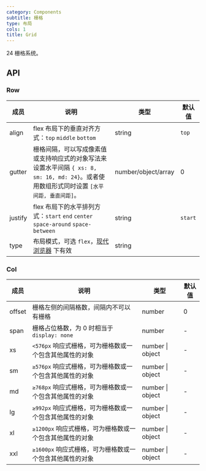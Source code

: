 ```yaml
---
category: Components
subtitle: 栅格
type: 布局
cols: 1
title: Grid
---
```


24 栅格系统。

## API
### Row

| 成员 | 说明 | 类型 | 默认值 |
| --- | --- | ---  | ---   |
| align | flex 布局下的垂直对齐方式：`top` `middle` `bottom` | string | `top` |
| gutter | 栅格间隔，可以写成像素值或支持响应式的对象写法来设置水平间隔 `{ xs: 8, sm: 16, md: 24}`。或者使用数组形式同时设置 `[水平间距, 垂直间距]`。 | number/object/array | 0 |
| justify | flex 布局下的水平排列方式：`start` `end` `center` `space-around` `space-between` | string | `start` |
| type | 布局模式，可选 `flex`，[现代浏览器](http://caniuse.com/#search=flex) 下有效 | string |  |

### Col

| 成员 | 说明 | 类型 | 默认值 |
| --- | --- | ---  | ---   |
| offset | 栅格左侧的间隔格数，间隔内不可以有栅格 | number | 0 |
| span | 栅格占位格数，为 0 时相当于 `display: none` | number | - |
| xs | `<576px` 响应式栅格，可为栅格数或一个包含其他属性的对象 | number \| object | - |
| sm | `≥576px` 响应式栅格，可为栅格数或一个包含其他属性的对象 | number \| object | - |
| md | `≥768px` 响应式栅格，可为栅格数或一个包含其他属性的对象 | number \| object | - |
| lg | `≥992px` 响应式栅格，可为栅格数或一个包含其他属性的对象 | number \| object | - |
| xl | `≥1200px` 响应式栅格，可为栅格数或一个包含其他属性的对象 | number \| object | - |
| xxl | `≥1600px` 响应式栅格，可为栅格数或一个包含其他属性的对象 | number \| object | - |
